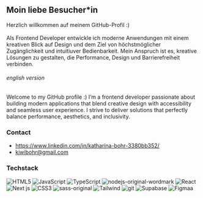 ## Moin liebe Besucher*in

Herzlich willkommen auf meinem GitHub-Profil :) <br></br>
Als Frontend Developer entwickle ich moderne Anwendungen mit einem kreativen Blick auf Design und dem Ziel von höchstmöglicher Zugänglichkeit und intuitiuver Bedienbarkeit. Mein Anspruch ist es, kreative Lösungen zu gestalten, die Performance, Design und Barrierefreiheit verbinden.

###### english version
Welcome to my GitHub profile :)
I’m a frontend developer passionate about building modern applications that blend creative design with accessibility and seamless user experience. I strive to deliver solutions that perfectly balance performance, aesthetics, and inclusivity.



### Contact
- https://www.linkedin.com/in/katharina-bohr-3380bb352/
- kiwibohr@gmail.com

  

### Techstack

![HTML5](https://github.com/user-attachments/assets/bb982599-2dfc-4c92-b37c-a7dc8c8eabe4)
![JavaScript](https://github.com/user-attachments/assets/71d6139f-dc02-4c1a-b9c8-be7f741c16ab)
![TypeScript](https://github.com/user-attachments/assets/b7fb8472-e331-4663-aa3a-f5bf534ef556)
![nodejs-original-wordmark](https://github.com/user-attachments/assets/56f4cce5-3b45-4744-89ef-9c2fbc28c594)
![React](https://github.com/user-attachments/assets/becf70f9-6a79-4694-8471-cc8e241b5edc)
![Next js](https://github.com/user-attachments/assets/1c45b237-9f53-4c4d-b9b7-9380e26ef026)
![CSS3](https://github.com/user-attachments/assets/2cadaefb-f1bd-40db-84dd-83f1c824f68e)
![sass-original](https://github.com/user-attachments/assets/73abae4d-6fe0-42f8-860a-e26e5b83a212)
![Tailwind](https://github.com/user-attachments/assets/10f98c55-25dc-487a-bc53-12fc432312e4)
![git](https://github.com/user-attachments/assets/f2e04305-0440-4fed-af36-02511e0984ab)
![Supabase](https://github.com/user-attachments/assets/f29b9e7f-1c5a-48a0-97a2-10b4ef892366)
![Figmaa](https://github.com/user-attachments/assets/469e8cf9-048a-4906-b529-f25b7b57a930)
